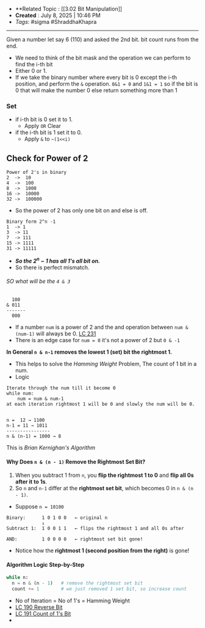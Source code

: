 - **Related Topic :  [[3.02 Bit Manipulation]]
- **Created** : July 8, 2025 | 10:46 PM
- *Tags*: #sigma #ShraddhaKhapra 
---
Given a number let say 6 (110) and asked the 2nd bit. bit count runs from the end.
- We need to think of the bit mask and the operation we can perform to find the i-th bit
- Either 0 or 1.
- If we take the binary number where every bit is 0 except the i-th position, and perform the `&` operation. `0&1 = 0` and `1&1 = 1` so if the bit is 0 that will make the number 0 else return something more than 1
### Set
- if i-th bit is 0 set it to 1.
	- Apply `OR`
Clear
- if the i-th bit is 1 set it to 0.
	- Apply `&` to `~(1<<i)`


## Check for Power of 2

```
Power of 2's in binary
2  ->  10
4  ->  100
8  ->  1000
16 ->  10000
32 ->  100000
```
- So the power of 2 has only one bit on and else is off.
```
Binary form 2^n -1
1  -> 1
3  -> 11
7  -> 111
15 -> 1111
31 -> 11111
```
- ***So the $2^n -1$ has all 1's all bit on.***
- So there is perfect mismatch.
###### SO what will be the `4 & 3`
```
  100 
& 011
-------
  000
```
- If a number `num` is a power of 2 and the and operation between `num & (num-1)` will always be 0.
[LC 231](https://leetcode.com/problems/power-of-two/description/)
- There is an edge case for `num = 0` it's not a power of 2 but `0 & -1`

**In General `n & n-1` removes the lowest 1 (set) bit the rightmost 1.**
- This helps to solve the *Hamming Weight* Problem, The count of 1 bit in a num.
- Logic
```pseudo
Iterate through the num till it become 0
while num:
	num = num & num-1
at each iteration rightmost 1 will be 0 and slowly the num will be 0.


n =  12 → 1100
n-1 = 11 → 1011
----------------
n & (n-1) = 1000 → 8

```
This is *Brian Kernighan's Algorithm*

#### Why Does `n & (n - 1)` Remove the Rightmost Set Bit?

1. When you subtract 1 from `n`, you **flip the rightmost 1 to 0** and **flip all 0s after it to 1s**.
2. So `n` and `n-1` differ at the **rightmost set bit**, which becomes 0 in `n & (n - 1)`.
- Suppose `n = 10100`
```
Binary:      1 0 1 0 0   ← original n
             ↓
Subtract 1:  1 0 0 1 1   ← flips the rightmost 1 and all 0s after

AND:         1 0 0 0 0   ← rightmost set bit gone!

```
- Notice how the **rightmost 1 (second position from the right)** is gone!
#### Algorithm Logic Step-by-Step

```python
while n:
  n = n & (n - 1)   # remove the rightmost set bit
  count += 1        # we just removed 1 set bit, so increase count
```

- No of Iteration = No of 1's = Hamming Weight
 - [LC 190 Reverse Bit](https://leetcode.com/problems/reverse-bits/description/)
 - [LC 191 Count of 1's Bit ](https://leetcode.com/problems/number-of-1-bits/description/)
 - 